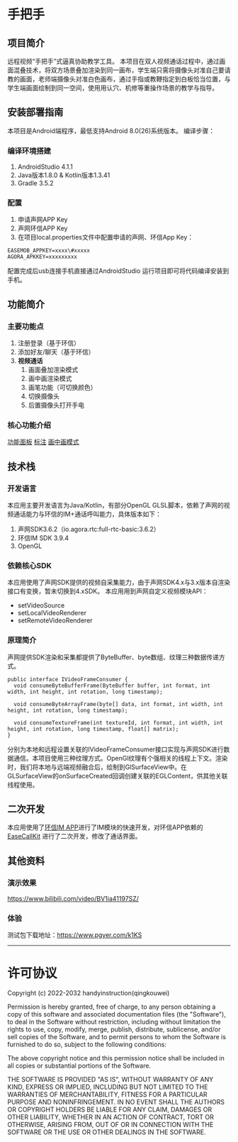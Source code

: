 # 手把手
## 项目简介
远程视频“手把手”式逼真协助教学工具。
本项目在双人视频通话过程中，通过画面混叠技术，将双方场景叠加渲染到同一画布，学生端只需将摄像头对准自己要请教的画面，老师端摄像头对准白色画布，通过手指或教鞭指定到白板恰当位置，与学生端画面绘制到同一空间，使用用认穴、机修等重操作场景的教学与指导。

## 安装部署指南
本项目是Android端程序，最低支持Android 8.0(26)系统版本。
编译步骤：
### 编译环境搭建
1. AndroidStudio 4.1.1
2. Java版本1.8.0 & Kotlin版本1.3.41
3. Gradle 3.5.2

### 配置
1. 申请声网APP Key
2. 声网环信APP Key
3. 在项目local.properties文件中配置申请的声网、环信App Key：

```
EASEMOB_APPKEY=xxxx\#xxxxx
AGORA_APKKEY=xxxxxxxxx
```
配置完成后usb连接手机直接通过AndroidStudio 运行项目即可将代码编译安装到手机。

## 功能简介
### 主要功能点
1. 注册登录（基于环信）
2. 添加好友/聊天（基于环信）
3. **视频通话**
   1. 画面叠加渲染模式
   2. 画中画渲染模式
   3. 画笔功能（可切换颜色）
   4. 切换摄像头
   5. 后置摄像头打开手电
### 核心功能介绍
[功能面板](https://mmbiz.qpic.cn/sz_mmbiz_jpg/MuMjFf2EKibF8gulraToONxSeFFymAOcFZGwWTKgn5Ou1fvNI29Oxvrtj9Dbxicvgia5VWD96KXnticILibEaVeZbYw/0?wx_fmt=jpeg)
[标注](https://mmbiz.qpic.cn/sz_mmbiz_jpg/MuMjFf2EKibF8gulraToONxSeFFymAOcFlchg7SFpyLo5eN5byQT1orxcobNeeVrfImG8YfjfsuibjTPO1f9lsPA/0?wx_fmt=jpeg)
[画中画模式](https://mmbiz.qpic.cn/sz_mmbiz_jpg/MuMjFf2EKibF8gulraToONxSeFFymAOcFIVghje4TY4m8nebWJicpIgJQLscJvEUUMrQIxFoVibm2BXiaWFeaNp8hw/0?wx_fmt=jpeg)
## 技术栈

### 开发语言
本应用主要开发语言为Java/Kotlin，有部分OpenGL GLSL脚本，依赖了声网的视频通话能力与环信的IM+通话呼叫能力，具体版本如下：
1. 声网SDK3.6.2（io.agora.rtc:full-rtc-basic:3.6.2）
2. 环信IM SDK 3.9.4
3. OpenGL

### 依赖核心SDK
本应用使用了声网SDK提供的视频自采集能力，由于声网SDK4.x与3.x版本自渲染接口有变换，暂未切换到4.xSDK。
本应用用到声网自定义视频模块API：
- setVideoSource
- setLocalVideoRenderer
- setRemoteVideoRenderer

### 原理简介
声网提供SDK渲染和采集都提供了ByteBuffer、byte数组、纹理三种数据传递方式。
```
public interface IVideoFrameConsumer {
  void consumeByteBufferFrame(ByteBuffer buffer, int format, int width, int height, int rotation, long timestamp);

  void consumeByteArrayFrame(byte[] data, int format, int width, int height, int rotation, long timestamp);

  void consumeTextureFrame(int textureId, int format, int width, int height, int rotation, long timestamp, float[] matrix);
}
```
分别为本地和远程设置关联的IVideoFrameConsumer接口实现与声网SDK进行数据通信。本项目使用三种纹理方式。OpenGl纹理有个强相关的线程上下文。渲染时，我们将本地与远端视频融合后，绘制到GlSurfaceView中。在GLSurfaceView的onSurfaceCreated回调创建关联的EGLContent，供其他关联线程使用。

## 二次开发
本应用使用了[环信IM APP](https://github.com/easemob/chat-android)进行了IM模块的快速开发，对环信APP依赖的[EaseCallKit](https://github.com/easemob/easecallkitui-android) 进行了二次开发，修改了通话界面。


## 其他资料
### 演示效果
https://www.bilibili.com/video/BV1ia41197SZ/

### 体验
测试包下载地址：https://www.pgyer.com/k1KS


---
# 许可协议
Copyright (c) 2022-2032 handyinstruction(qingkouwei)

Permission is hereby granted, free of charge, to any person obtaining a copy of
this software and associated documentation files (the "Software"), to deal in
the Software without restriction, including without limitation the rights to
use, copy, modify, merge, publish, distribute, sublicense, and/or sell copies of
the Software, and to permit persons to whom the Software is furnished to do so,
subject to the following conditions:

The above copyright notice and this permission notice shall be included in all
copies or substantial portions of the Software.

THE SOFTWARE IS PROVIDED "AS IS", WITHOUT WARRANTY OF ANY KIND, EXPRESS OR
IMPLIED, INCLUDING BUT NOT LIMITED TO THE WARRANTIES OF MERCHANTABILITY, FITNESS
FOR A PARTICULAR PURPOSE AND NONINFRINGEMENT. IN NO EVENT SHALL THE AUTHORS OR
COPYRIGHT HOLDERS BE LIABLE FOR ANY CLAIM, DAMAGES OR OTHER LIABILITY, WHETHER
IN AN ACTION OF CONTRACT, TORT OR OTHERWISE, ARISING FROM, OUT OF OR IN
CONNECTION WITH THE SOFTWARE OR THE USE OR OTHER DEALINGS IN THE SOFTWARE.
